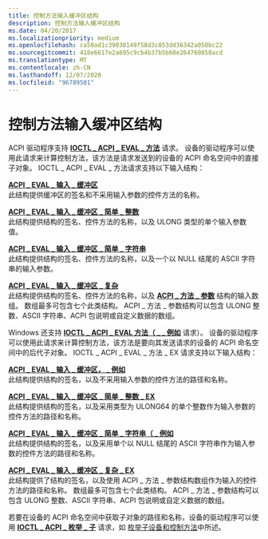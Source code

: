 ```yaml
---
title: 控制方法输入缓冲区结构
description: 控制方法输入缓冲区结构
ms.date: 04/20/2017
ms.localizationpriority: medium
ms.openlocfilehash: ca50ad1c39038149f58d3c853dd36342a050bc22
ms.sourcegitcommit: 418e6617e2a695c9cb4b37b5b60e264760858acd
ms.translationtype: MT
ms.contentlocale: zh-CN
ms.lasthandoff: 12/07/2020
ms.locfileid: "96789501"
---
```

# <a name="control-method-input-buffer-structures"></a>控制方法输入缓冲区结构


ACPI 驱动程序支持 [**IOCTL \_ ACPI \_ EVAL \_ 方法**](/windows-hardware/drivers/ddi/acpiioct/ni-acpiioct-ioctl_acpi_eval_method) 请求。 设备的驱动程序可以使用此请求来计算控制方法，该方法是请求发送到的设备的 ACPI 命名空间中的直接子对象。 IOCTL \_ ACPI \_ EVAL \_ 方法请求支持以下输入结构：

<a href="" id="acpi-eval-input-buffer"></a>[**ACPI \_ EVAL \_ 输入 \_ 缓冲区**](/windows-hardware/drivers/ddi/acpiioct/ns-acpiioct-_acpi_eval_input_buffer_v1)  
此结构提供缓冲区的签名和不采用输入参数的控件方法的名称。

<a href="" id="acpi-eval-input-buffer-simple-integer"></a>[**ACPI \_ EVAL \_ 输入 \_ 缓冲区 \_ 简单 \_ 整数**](/windows-hardware/drivers/ddi/acpiioct/ns-acpiioct-_acpi_eval_input_buffer_simple_integer_v1)  
此结构提供结构的签名、控件方法的名称，以及 ULONG 类型的单个输入参数值。

<a href="" id="acpi-eval-input-buffer-simple-string"></a>[**ACPI \_ EVAL \_ 输入 \_ 缓冲区 \_ 简单 \_ 字符串**](/windows-hardware/drivers/ddi/acpiioct/ns-acpiioct-_acpi_eval_input_buffer_simple_string_v1)  
此结构提供结构的签名、控件方法的名称，以及一个以 NULL 结尾的 ASCII 字符串的输入参数。

<a href="" id="acpi-eval-input-buffer-complex"></a>[**ACPI \_ EVAL \_ 输入 \_ 缓冲区 \_ 复杂**](/windows-hardware/drivers/ddi/acpiioct/ns-acpiioct-_acpi_eval_input_buffer_complex_v1)  
此结构提供结构的签名、控件方法的名称，以及 [**ACPI \_ 方法 \_ 参数**](/windows-hardware/drivers/ddi/acpiioct/ns-acpiioct-_acpi_method_argument_v1) 结构的输入数组。 数组最多可包含七个此类结构。 ACPI \_ 方法 \_ 参数结构可以包含 ULONG 整数、ASCII 字符串、ACPI 包说明或自定义数据的数组。

Windows 还支持 [**IOCTL \_ ACPI \_ EVAL 方法（ \_ \_ 例如**](/windows-hardware/drivers/ddi/acpiioct/ni-acpiioct-ioctl_acpi_eval_method_ex) 请求）。 设备的驱动程序可以使用此请求来计算控制方法，该方法是要向其发送请求的设备的 ACPI 命名空间中的后代子对象。 IOCTL \_ ACPI \_ EVAL \_ 方法 \_ EX 请求支持以下输入结构：

<a href="" id="acpi-eval-input-buffer-ex"></a>[**ACPI \_ EVAL \_ 输入 \_ 缓冲区， \_ 例如**](/windows-hardware/drivers/ddi/acpiioct/ns-acpiioct-_acpi_eval_input_buffer_v1_ex)  
此结构提供结构的签名，以及不采用输入参数的控件方法的路径和名称。

<a href="" id="acpi-eval-input-buffer-simple-integer-ex"></a>[**ACPI \_ EVAL \_ 输入 \_ 缓冲区 \_ 简单 \_ 整数 \_ EX**](/windows-hardware/drivers/ddi/acpiioct/ns-acpiioct-_acpi_eval_input_buffer_simple_integer_v1_ex)  
此结构提供结构的签名，以及采用类型为 ULONG64 的单个整数作为输入参数的控件方法的路径和名称。

<a href="" id="acpi-eval-input-buffer-simple-string-ex"></a>[**ACPI \_ EVAL \_ 输入 \_ 缓冲区 \_ 简单 \_ 字符串（ \_ 例如**](/windows-hardware/drivers/ddi/acpiioct/ns-acpiioct-_acpi_eval_input_buffer_simple_string_v1_ex)  
此结构提供结构的签名，以及采用单个以 NULL 结尾的 ASCII 字符串作为输入参数的控件方法的路径和名称。

<a href="" id="acpi-eval-input-buffer-complex-ex"></a>[**ACPI \_ EVAL \_ 输入 \_ 缓冲区 \_ 复杂 \_ EX**](/windows-hardware/drivers/ddi/acpiioct/ns-acpiioct-_acpi_eval_input_buffer_complex_v1_ex)  
此结构提供了结构的签名，以及使用 ACPI \_ 方法 \_ 参数结构数组作为输入的控件方法的路径和名称。 数组最多可包含七个此类结构。 ACPI \_ 方法 \_ 参数结构可以包含 ULONG 整数、ASCII 字符串、ACPI 包说明或自定义数据的数组。

若要在设备的 ACPI 命名空间中获取子对象的路径和名称，设备的驱动程序可以使用 [**IOCTL \_ ACPI \_ 枚举 \_ 子**](/windows-hardware/drivers/ddi/acpiioct/ni-acpiioct-ioctl_acpi_enum_children) 请求，如 [枚举子设备和控制方法](enumerating-child-devices-and-control-methods.md)中所述。
